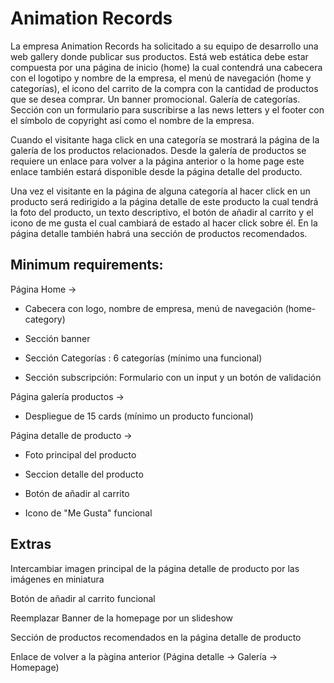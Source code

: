 # Animation Records
La empresa Animation Records ha solicitado a su equipo de desarrollo una web gallery donde publicar sus productos. Está web estática debe estar compuesta por una página de inicio (home) la cual contendrá una cabecera con el logotipo y nombre de la empresa, el menú de navegación (home y categorías), el icono del carrito de la compra con la cantidad de productos que se desea comprar. Un banner promocional. Galería de categorías. Sección con un formulario para suscribirse a las news letters y el footer con el símbolo de copyright así como el nombre de la empresa.

Cuando el visitante haga click en una categoría se mostrará la página de la galería de los productos relacionados. Desde la galería de productos se requiere un enlace para volver a la página anterior o la home page este enlace también estará disponible desde la página detalle del producto.

Una vez el visitante en la página de alguna categoría al hacer click en un producto será redirigido a la página detalle de este producto la cual tendrá la foto del producto, un texto descriptivo, el botón de añadir al carrito y el icono de me gusta el cual cambiará de estado al hacer click sobre él. En la página detalle también habrá una sección de productos recomendados.

## Minimum requirements:

Página Home ->

- Cabecera con logo, nombre de empresa, menú de navegación (home-category)

- Sección banner

- Sección Categorías : 6 categorías (mínimo una funcional)

- Sección subscripción: Formulario con un input y un botón de validación

Página galería productos ->

- Despliegue de 15 cards (mínimo un producto funcional)

Página detalle de producto ->

- Foto principal del producto

- Seccion detalle del producto

- Botón de añadir al carrito

- Icono de "Me Gusta" funcional

## Extras

Intercambiar imagen principal de la página detalle de producto por las imágenes en miniatura

Botón de añadir al carrito funcional

Reemplazar Banner de la homepage por un slideshow

Sección de productos recomendados en la página detalle de producto

Enlace de volver a la pàgina anterior (Página detalle -> Galería -> Homepage)



